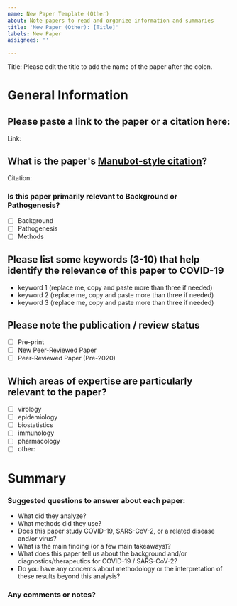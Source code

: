 ```yaml
---
name: New Paper Template (Other)
about: Note papers to read and organize information and summaries
title: 'New Paper (Other): [Title]'
labels: New Paper
assignees: ''

---
```


<!--Hi there! Please use the template below as a guide for what information about this paper to include. It's ok to leave fields blank so that other contributors can fill them in later, or to add fields that you think are important.-->

Title: Please edit the title to add the name of the paper after the colon.

# General Information
## Please paste a link to the paper or a citation here:

Link:

## What is the paper's [Manubot-style citation](https://github.com/greenelab/covid19-review/blob/master/USAGE.md#citations)?
<!--Leave the citation blank if you are unsure.-->

Citation:

### Is this paper primarily relevant to Background or Pathogenesis? 
<!--Replace the empty brackets below with [x].
If it's primarily relevant to Diagnostics or Therapeutics, please go back and use the associated template-->
- [ ] Background
- [ ] Pathogenesis
- [ ] Methods

## Please list some keywords (3-10) that help identify the relevance of this paper to COVID-19

* keyword 1 (replace me, copy and paste more than three if needed)
* keyword 2 (replace me, copy and paste more than three if needed)
* keyword 3 (replace me, copy and paste more than three if needed)

## Please note the publication / review status
<!--Replace one of the empty brackets below with [x].-->

- [ ] Pre-print
- [ ] New Peer-Reviewed Paper
- [ ] Peer-Reviewed Paper (Pre-2020)

## Which areas of expertise are particularly relevant to the paper?
<!--Replace the empty brackets below with [x].-->

- [ ] virology
- [ ] epidemiology
- [ ] biostatistics
- [ ] immunology
- [ ] pharmacology
- [ ] other:

<!-- STOP
Please fill out as much of the above as you feel able, then:
    (1) Select all the text below and cut it onto your clipboard
    (2) Submit this issue using the green button below
    (3) If you would like to submit a summary of the paper, paste the cut text from your clipboard to a new comment below and fill in the summary information
-->
# Summary

### Suggested questions to answer about each paper:
- What did they analyze?
- What methods did they use?
- Does this paper study COVID-19, SARS-CoV-2, or a related disease and/or virus?
- What is the main finding (or a few main takeaways)?
- What does this paper tell us about the background and/or diagnostics/therapeutics for COVID-19 / SARS-CoV-2?
- Do you have any concerns about methodology or the interpretation of these results beyond this analysis?

### Any comments or notes?
